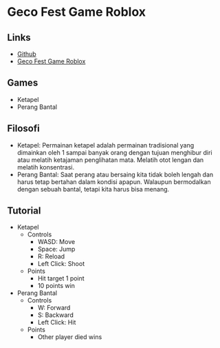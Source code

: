 # Geco Fest Game Roblox

## Links

-   [Github](https://github.com/kennarddh/geco-fest-game-roblox)
-   [Geco Fest Game Roblox](https://web.roblox.com/games/9026225494/Ge-co-Fest)

## Games

-   Ketapel
-   Perang Bantal

## Filosofi

-   Ketapel: Permainan ketapel adalah permainan tradisional yang dimainkan oleh 1 sampai banyak orang dengan tujuan menghibur diri atau melatih ketajaman penglihatan mata. Melatih otot lengan dan melatih konsentrasi.
-   Perang Bantal: Saat perang atau bersaing kita tidak boleh lengah dan harus tetap bertahan dalam kondisi apapun. Walaupun bermodalkan dengan sebuah bantal, tetapi kita harus bisa menang.

## Tutorial

-   Ketapel
    -   Controls
        -   WASD: Move
        -   Space: Jump
        -   R: Reload
        -   Left Click: Shoot
    -   Points
        -   Hit target 1 point
        -   10 points win
-   Perang Bantal
    -   Controls
        -   W: Forward
        -   S: Backward
        -   Left Click: Hit
    -   Points
        -   Other player died wins
